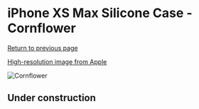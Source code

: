 # iPhone XS Max Silicone Case - Cornflower

[Return to previous page](/iphone_x)

[High-resolution image from Apple](https://store.storeimages.cdn-apple.com/8756/as-images.apple.com/is/MW952?wid=4500&hei=4500&fmt=png)

<div style="width: 512px"><img src="/almost_uncompressed/MW952.webp" alt="Cornflower"></div>

## Under construction
